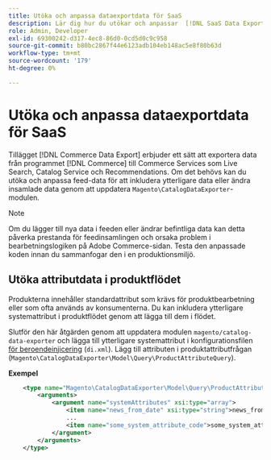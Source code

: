 ```yaml
---
title: Utöka och anpassa dataexportdata för SaaS
description: Lär dig hur du utökar och anpassar  [!DNL SaaS Data Export] feed-data.
role: Admin, Developer
exl-id: 69300242-d317-4ec8-86d0-0cd5d0c9c958
source-git-commit: b80bc2867f44e6123adb104eb148ac5e8f80b63d
workflow-type: tm+mt
source-wordcount: '179'
ht-degree: 0%

---
```


# Utöka och anpassa dataexportdata för SaaS

Tillägget [!DNL Commerce Data Export] erbjuder ett sätt att exportera data från programmet [!DNL Commerce] till Commerce Services som Live Search, Catalog Service och Recommendations. Om det behövs kan du utöka och anpassa feed-data för att inkludera ytterligare data eller ändra insamlade data genom att uppdatera `Magento\CatalogDataExporter`-modulen.

>[!NOTE]
>
>Om du lägger till nya data i feeden eller ändrar befintliga data kan detta påverka prestanda för feedinsamlingen och orsaka problem i bearbetningslogiken på Adobe Commerce-sidan. Testa den anpassade koden innan du sammanfogar den i en produktionsmiljö.

## Utöka attributdata i produktflödet

Produkterna innehåller standardattribut som krävs för produktbearbetning eller som ofta används av konsumenterna. Du kan inkludera ytterligare systemattribut i produktflödet genom att lägga till dem i flödet.

Slutför den här åtgärden genom att uppdatera modulen `magento/catalog-data-exporter` och lägga till ytterligare systemattribut i konfigurationsfilen [för beroendeinjicering](https://developer.adobe.com/commerce/php/development/build/dependency-injection-file/) (`di.xml`). Lägg till attributen i produktattributfrågan (`Magento\CatalogDataExporter\Model\Query\ProductAttributeQuery`).

**Exempel**

```xml
    <type name="Magento\CatalogDataExporter\Model\Query\ProductAttributeQuery">
        <arguments>
            <argument name="systemAttributes" xsi:type="array">
                <item name="news_from_date" xsi:type="string">news_from_date</item>
                ...
                <item name="some_system_attribute_code">some_system_attribute_code</item>
            </argument>
        </arguments>
    </type>
```
